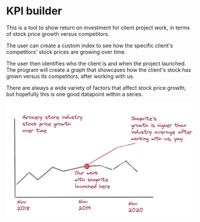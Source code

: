
# KPI builder

This is a tool to show return on investment for client project work, in terms of stock price growth versus competitors.

The user can create a custom index to see how the specific client's competitors' stock prices are growing over time. 

The user then identifies who the client is and when the project launched. The program will create a graph that showcases how the client's stock has grown versus its competitors, after working with us. 

There are always a wide variety of factors that affect stock price growth, but hopefully this is one good datapoint within a series. 




<img src="./Output-sketch.png">


